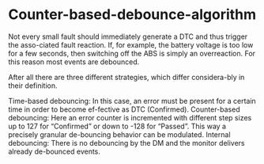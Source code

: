 # Counter-based-debounce-algorithm
Not every small fault should immediately generate a DTC and thus trigger the asso-ciated fault reaction. If, for example, the battery voltage is too low for a few seconds, then switching off the ABS is simply an overreaction. For this reason most events are debounced.

After all there are three different strategies, which differ considera-bly in their definition.

Time-based debouncing:
In this case, an error must be present for a certain time in order to become ef-fective as DTC (Confirmed).
Counter-based debouncing:
Here an error counter is incremented with different step sizes up to 127 for “Confirmed” or down to -128 for “Passed”. This way a precisely granular de-bouncing behavior can be modulated.
Internal debouncing:
There is no debouncing by the DM and the monitor delivers already de-bounced events.
